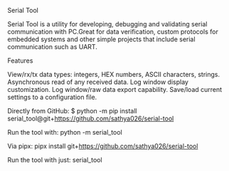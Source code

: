 
Serial Tool

Serial Tool is a utility for developing, debugging and validating serial communication with PC.Great for data verification, custom protocols for embedded systems and other simple projects that include serial communication such as UART.

Features

View/rx/tx data types: integers, HEX numbers, ASCII characters, strings.
Asynchronous read of any received data.
Log window display customization.
Log window/raw data export capability.
Save/load current settings to a configuration file.




Directly from GitHub:
  $ python -m pip install serial_tool@git+https://github.com/sathya026/serial-tool

Run the tool with:
python -m serial_tool

Via pipx:
pipx install git+https://github.com/sathya026/serial-tool

Run the tool with just:
serial_tool
